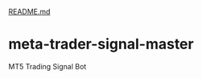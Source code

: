 [README.md](https://github.com/user-attachments/files/19998580/README.md)
# meta-trader-signal-master
MT5 Trading Signal Bot
